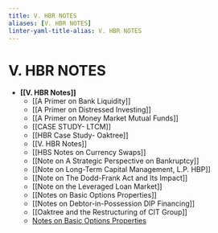 ```yaml
---
title: V. HBR NOTES
aliases: [V. HBR NOTES]
linter-yaml-title-alias: V. HBR NOTES
---
```

# V. HBR NOTES

- **[[V. HBR Notes]]**
	- [[A Primer on Bank Liquidity]]
	- [[A Primer on Distressed Investing]]
	- [[A Primer on Money Market Mutual Funds]]
	- [[CASE STUDY- LTCM]]
	- [[HBR Case Study- Oaktree]]
	- [[V. HBR Notes]]
	- [[HBS Notes on Currency Swaps]]
	- [[Note on A Strategic Perspective on Bankruptcy]]
	- [[Note on Long-Term Capital Management, L.P. HBP]]
	- [[Note on The Dodd-Frank Act and Its Impact]]
	- [[Note on the Leveraged Loan Market]]
	- [[Notes on Basic Options Properties]]
	- [[Notes on Debtor-in-Possession DIP Financing]]
	- [[Oaktree and the Restructuring of CIT Group]]
	- [Notes on Basic Options Properties](Notes%20on%20Basic%20Options%20Properties.md)

